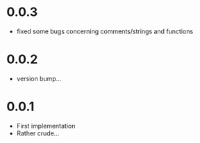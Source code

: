0.0.3
=====

*   fixed some bugs concerning comments/strings and functions

0.0.2
=====

*   version bump...

0.0.1
=====

*   First implementation
*   Rather crude...

